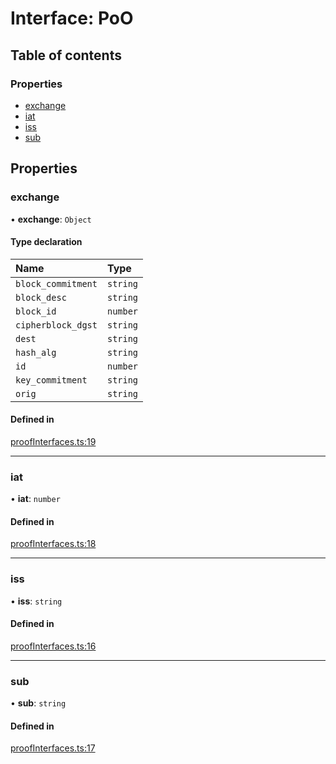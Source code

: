 # Interface: PoO

## Table of contents

### Properties

- [exchange](PoO.md#exchange)
- [iat](PoO.md#iat)
- [iss](PoO.md#iss)
- [sub](PoO.md#sub)

## Properties

### exchange

• **exchange**: `Object`

#### Type declaration

| Name | Type |
| :------ | :------ |
| `block_commitment` | `string` |
| `block_desc` | `string` |
| `block_id` | `number` |
| `cipherblock_dgst` | `string` |
| `dest` | `string` |
| `hash_alg` | `string` |
| `id` | `number` |
| `key_commitment` | `string` |
| `orig` | `string` |

#### Defined in

[proofInterfaces.ts:19](https://gitlab.com/i3-market/code/wp3/t3.3/non-repudiable-exchange/non-repudiable-proofs/-/blob/a3055d8/src/ts/proofInterfaces.ts#L19)

___

### iat

• **iat**: `number`

#### Defined in

[proofInterfaces.ts:18](https://gitlab.com/i3-market/code/wp3/t3.3/non-repudiable-exchange/non-repudiable-proofs/-/blob/a3055d8/src/ts/proofInterfaces.ts#L18)

___

### iss

• **iss**: `string`

#### Defined in

[proofInterfaces.ts:16](https://gitlab.com/i3-market/code/wp3/t3.3/non-repudiable-exchange/non-repudiable-proofs/-/blob/a3055d8/src/ts/proofInterfaces.ts#L16)

___

### sub

• **sub**: `string`

#### Defined in

[proofInterfaces.ts:17](https://gitlab.com/i3-market/code/wp3/t3.3/non-repudiable-exchange/non-repudiable-proofs/-/blob/a3055d8/src/ts/proofInterfaces.ts#L17)
